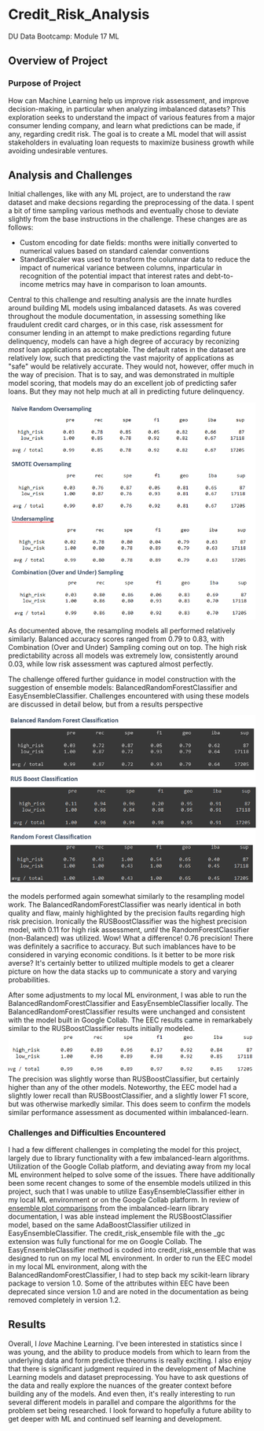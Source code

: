 # Credit_Risk_Analysis
DU Data Bootcamp: Module 17 ML

## Overview of Project

### Purpose of Project
How can Machine Learning help us improve risk assessment, and improve decision-making, in particular when analyzing imbalanced datasets? This exploration seeks to understand the impact of various features from a major consumer lending company, and learn what predictions can be made, if any, regarding credit risk. The goal is to create a ML model that will assist stakeholders in evaluating loan requests to maximize business growth while avoiding undesirable ventures.

## Analysis and Challenges
Initial challenges, like with any ML project, are to understand the raw dataset and make decsions regarding the preprocessing of the data. I spent a bit of time sampling various methods and eventually chose to deviate slightly from the base instructions in the challenge. These changes are as follows:
* Custom encoding for date fields: months were initially converted to numerical values based on standard calendar conventions
* StandardScaler was used to transform the columnar data to reduce the impact of numerical variance between columns, inparticular in recognition of the potential impact that interest rates and debt-to-income metrics may have in comparison to loan amounts.

Central to this challenge and resulting analysis are the innate hurdles around building ML models using imbalanced datasets. As was covered throughout the module documentation, in assessing something like fraudulent credit card charges, or in this case, risk assessment for consumer lending in an attempt to make predictions regarding future delinquency, models can have a high degree of accuracy by reconizing <i>most</i> loan applications as acceptable. The default rates in the dataset are relatively low, such that predicting the vast majority of applications as "safe" would be relatively accurate. They would not, however, offer much in the way of precision. That is to say, and was demonstrated in multiple model scoring, that models may do an excellent job of predicting safer loans. But they may not help much at all in predicting future delinquency.

<div><p>
<img src="https://github.com/cb19weber/Credit_Risk_Analysis/blob/main/images/resampling_models.png" align="center">
</p></div>

As documented above, the resampling models all performed relatively similarly. Balanced accuracy scores ranged from 0.79 to 0.83, with Combination (Over and Under) Sampling coming out on top. The high risk predictability across all models was extremely low, consistently around 0.03, while low risk assessment was captured almost perfectly.

The challenge offered further guidance in model construction with the suggestion of ensemble models: BalancedRandomForestClassifier and EasyEnsembleClassifier. Challenges encountered with using these models are discussed in detail below, but from a results perspective 
<div><p>
<img src="https://github.com/cb19weber/Credit_Risk_Analysis/blob/main/images/ensemble_models.png" align="center">
</p></div>
the models performed again somewhat similarly to the resampling model work. The BalancedRandomForestClassifier was nearly identical in both quality and flaw, mainly highlighted by the precision faults regarding high risk precision. Ironically the RUSBoostClassifier was the highest precision model, with 0.11 for high risk assessment, <i>until</i> the RandomForestClassifier (non-Balanced) was utilized. Wow! What a difference! 0.76 precision! There was definitely a sacrifice to accuracy. But such imablances have to be considered in varying economic conditions. Is it better to be more risk averse? It's certainly better to utilized multiple models to get a clearer picture on how the data stacks up to communicate a story and varying probabilities.

<p>After some adjustments to my local ML environment, I was able to run the BalancedRandomForestClassifier and EasyEnsembleClassifier locally. The BalancedRandomForestClassifier results were unchanged and consistent with the model built in Google Collab. The EEC results came in remarkabely similar to the RUSBoostClassifier results initially modeled. <img src="https://github.com/cb19weber/Credit_Risk_Analysis/blob/main/images/eec_model.png" align="center">The precision was slightly worse than RUSBoostClassifier, but certainly higher than any of the other models. Noteworthy, the EEC model had a slightly lower recall than RUSBoostClassifier, and a slightly lower F1 score, but was otherwise markedly similar. This does seem to confirm the models similar performance assessment as documented within imbalanced-learn.</p>

### Challenges and Difficulties Encountered
I had a few different challenges in completing the model for this project, largely due to library functionality with a few imbalanced-learn algorithms. Utilization of the Google Collab platform, and deviating away from my local ML environment helped to solve some of the issues. There have additionally been some recent changes to some of the ensemble models utilized in this project, such that I was unable to utilize EasyEnsembleClassifier either in my local ML environment or on the Google Collab platform. In review of <a href="https://imbalanced-learn.org/stable/auto_examples/ensemble/plot_comparison_ensemble_classifier.html#sphx-glr-auto-examples-ensemble-plot-comparison-ensemble-classifier-py">ensemble plot comparisons</a> from the imbalanced-learn library documentation, I was able instead implement the RUSBoostClassifier model, based on the same AdaBoostClassifier utilized in EasyEnsembleClassifier. The credit_risk_ensemble file with the _gc extension was fully functional for me on Google Collab. The EasyEnsembleClassifier method is coded into credit_risk_ensemble that was designed to run on my local ML environment. In order to run the EEC model in my local ML environment, along with the BalancedRandomForestClassifier, I had to step back my scikit-learn library package to version 1.0. Some of the attributes within EEC have been deprecated since version 1.0 and are noted in the documentation as being removed completely in version 1.2.

## Results
Overall, I <i>love</i> Machine Learning. I've been interested in statistics since I was young, and the ability to produce models from which to learn from the underlying data and form predictive theorums is really exciting. I also enjoy that there is significant judgment required in the development of Machine Learning models and dataset preprocessing. You have to ask questions of the data and really explore the nuances of the greater context before building any of the models. And even then, it's really interesting to run several different models in parallel and compare the algorithms for the problem set being researched. I look forward to hopefully a future ability to get deeper with ML and continued self learning and development.